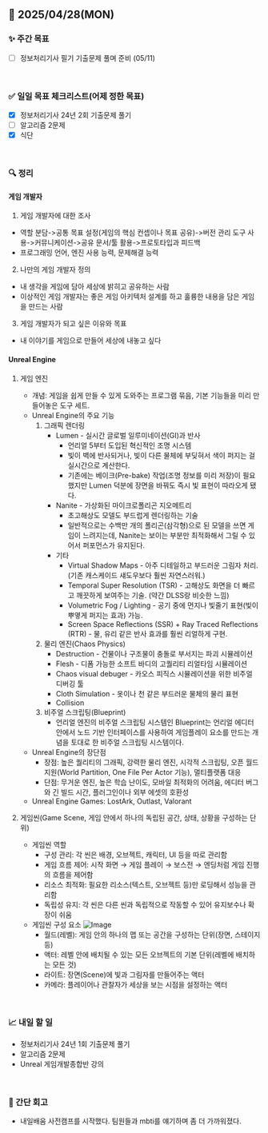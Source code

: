 ## 📅 2025/04/28(MON)


### ✨ 주간 목표

- [ ] 정보처리기사 필기 기출문제 풀며 준비 (05/11)

<br/>

### ✅ 일일 목표 체크리스트(어제 정한 목표)

- [x] 정보처리기사 24년 2회 기출문제 풀기
- [ ] 알고리즘 2문제
- [x] 식단

<br/>

### 🔍 정리
#### 게임 개발자
1. 게임 개발자에 대한 조사
- 역할 분담->공통 목표 설정(게임의 핵심 컨셉이나 목표 공유)->버전 관리 도구 사용->커뮤니케이션->공유 문서/툴 활용->프로토타입과 피드백
- 프로그래밍 언어, 엔진 사용 능력, 문제해결 능력

2. 나만의 게임 개발자 정의
- 내 생각을 게임에 담아 세상에 밝히고 공유하는 사람
- 이상적인 게임 개발자는 좋은 게임 아키텍처 설계를 하고 훌륭한 내용을 담은 게임을 만드는 사람
  
3. 게임 개발자가 되고 싶은 이유와 목표
- 내 이야기를 게임으로 만들어 세상에 내놓고 싶다

#### Unreal Engine
1. 게임 엔진
   - 개념: 게임을 쉽게 만들 수 있게 도와주는 프로그램 묶음, 기본 기능들을 미리 만들어놓은 도구 세트.
   - Unreal Engine의 주요 기능
     1. 그래픽 렌더링
        - Lumen - 실시간 글로벌 일루미네이션(GI)과 반사
          - 언리얼 5부터 도입된 혁신적인 조명 시스템
          - 빛이 벽에 반사되거나, 빛이 다른 물체에 부딪혀서 색이 퍼지는 걸 실시간으로 계산한다.
          - 기존에는 베이크(Pre-bake) 작업(조명 정보를 미리 저장)이 필요했지만 Lumen 덕분에 장면을 바꿔도 즉시 빛 표현이 따라오게 됐다.
        - Nanite - 가상화된 마이크로폴리곤 지오메트리
          - 초고해상도 모델도 부드럽게 렌더링하는 기술
          - 일반적으로는 수백만 개의 폴리곤(삼각형)으로 된 모델을 쓰면 게임이 느려지는데, Nanite는 보이는 부분만 최적화해서 그릴 수 있어서 퍼포먼스가 유지된다.
        - 기타
          - Virtual Shadow Maps - 아주 디테일하고 부드러운 그림자 처리. (기존 캐스케이드 섀도우보다 훨씬 자연스러워.)
          - Temporal Super Resolution (TSR) - 고해상도 화면을 더 빠르고 깨끗하게 보여주는 기술. (약간 DLSS랑 비슷한 느낌)
          - Volumetric Fog / Lighting - 공기 중에 먼지나 빛줄기 표현(빛이 뿌옇게 퍼지는 효과) 가능.
          - Screen Space Reflections (SSR) + Ray Traced Reflections (RTR) - 물, 유리 같은 반사 효과를 훨씬 리얼하게 구현.
     2. 물리 엔진(Chaos Physics)
        - Destruction - 건물이나 구조물이 충돌로 부서지는 파괴 시뮬레이션
        - Flesh - 디폼 가능한 소프트 바디의 고퀄리티 리얼타임 시뮬레이션
        - Chaos visual debuger - 카오스 피직스 시뮬레이션을 위한 비주얼 디버깅 툴
        - Cloth Simulation - 옷이나 천 같은 부드러운 물체의 물리 표현
        - Collision
     3. 비주얼 스크립팅(Blueprint)
        - 언리얼 엔진의 비주얼 스크립팅 시스템인 Blueprint는 언리얼 에디터 안에서 노드 기반 인터페이스를 사용하여 게임플레이 요소를 만드는 개념을 토대로 한 비주얼 스크립팅 시스템이다.
   - Unreal Engine의 장단점
     - 장점: 높은 퀄리티의 그래픽, 강력한 물리 엔진, 시각적 스크립팅, 오픈 월드 지원(World Partition, One File Per Actor 기능), 멀티플랫폼 대응
     - 단점: 무거운 엔진, 높은 학습 난이도, 모바일 최적화의 어려움, 에디터 버그와 긴 빌드 시간, 플러그인이나 외부 에셋의 호환성
   - Unreal Engine Games: LostArk, Outlast, Valorant

2. 게임씬(Game Scene, 게임 안에서 하나의 독립된 공간, 상태, 상황을 구성하는 단위)
   - 게임씬 역할
     - 구성 관리: 각 씬은 배경, 오브젝트, 캐릭터, UI 등을 따로 관리함
     - 게임 흐름 제어: 시작 화면 → 게임 플레이 → 보스전 → 엔딩처럼 게임 진행의 흐름을 제어함
     - 리소스 최적화: 필요한 리소스(텍스트, 오브젝트 등)만 로딩해서 성능을 관리함
     - 독립성 유지: 각 씬은 다른 씬과 독립적으로 작동할 수 있어 유지보수나 확장이 쉬움
   - 게임씬 구성 요소
     ![Image](https://github.com/user-attachments/assets/d732b1ab-35e5-4311-bed8-02297c0b2f39)
     - 월드(레벨): 게임 안의 하나의 맵 또는 공간을 구성하는 단위(장면, 스테이지 등)
     - 액터: 레벨 안에 배치될 수 있는 모든 오브젝트의 기본 단위(레벨에 배치하는 모든 것)
     - 라이트: 장면(Scene)에 빛과 그림자를 만들어주는 액터
     - 카메라: 플레이어나 관찰자가 세상을 보는 시점을 설정하는 액터

<br/>

### 📈 내일 할 일

- 정보처리기사 24년 1회 기출문제 풀기
- 알고리즘 2문제
- Unreal 게임개발종합반 강의
  
  
<br/>

### 💭 간단 회고

- 내일배움 사전캠프를 시작했다. 팀원들과 mbti를 얘기하며 좀 더 가까워졌다.

<br/>
